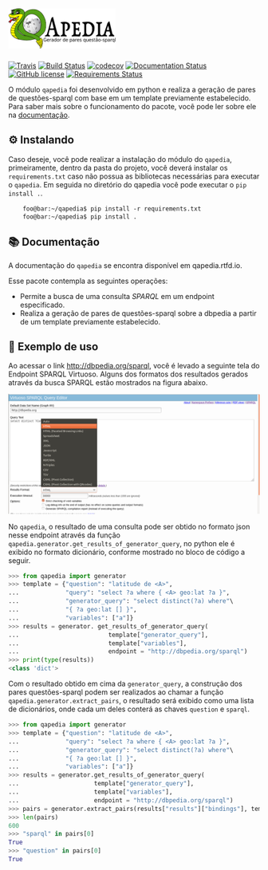 # <img alt="QApedia" src="docs/source/_static/logo.png" height="80">

[![Travis](https://img.shields.io/travis/JessicaSousa/qapedia/dev.svg?label=Travis%20CI)](
    https://travis-ci.org/JessicaSousa/qapedia)
[![Build Status](https://dev.azure.com/qapedia/qapedia/_apis/build/status/jessicasousa.qapedia?branchName=dev)](https://dev.azure.com/qapedia/qapedia/_build/latest?definitionId=1&branchName=dev)
[![codecov]( https://codecov.io/gh/JessicaSousa/qapedia/branch/dev/graph/badge.svg)](https://codecov.io/gh/JessicaSousa/qapedia)
[![Documentation Status](https://readthedocs.org/projects/qapedia/badge/?version=dev)](https://qapedia.readthedocs.io/pt/dev/?badge=dev)
[![GitHub license](https://img.shields.io/github/license/JessicaSousa/qapedia.svg)](https://github.com/JessicaSousa/qapedia/blob/dev/LICENSE)
[![Requirements Status](https://requires.io/github/JessicaSousa/QApedia/requirements.svg?branch=dev)](https://requires.io/github/JessicaSousa/QApedia/requirements/?branch=dev)

O módulo ``qapedia`` foi desenvolvido em python e realiza a geração de pares de
questões-sparql com base em um template previamente estabelecido. Para saber
mais sobre o funcionamento do pacote, você pode ler sobre ele na [documentação](https://qapedia.readthedocs.io/pt/latest/).


## ⚙️ Instalando


Caso deseje, você pode realizar a instalação do módulo do ``qapedia``,
primeiramente, dentro da pasta do projeto, você deverá instalar os
``requirements.txt`` caso não possua as bibliotecas necessárias para executar o
``qapedia``. Em seguida no diretório do qapedia você pode executar o
``pip install .``.

```console
    foo@bar:~/qapedia$ pip install -r requirements.txt
    foo@bar:~/qapedia$ pip install .
```

## 📚 Documentação

A documentação do ``qapedia`` se encontra disponível em qapedia.rtfd.io.

Esse pacote contempla as seguintes operações:

* Permite a busca de uma consulta *SPARQL* em um endpoint especificado.
* Realiza a geração de pares de questões-sparql sobre a dbpedia a partir de um template previamente estabelecido.

## 📝 Exemplo de uso


Ao acessar o link http://dbpedia.org/sparql, você é levado a seguinte tela do
Endpoint SPARQL Virtuoso. Alguns dos formatos dos resultados gerados através da
busca SPARQL estão mostrados na figura abaixo.

![Virtuoso SPARQL Endpoint](docs/source/_static/SPARQL_Query_Editor.png)


No ``qapedia``, o resultado de uma consulta pode ser obtido no formato json
nesse endpoint através da função
``qapedia.generator.get_results_of_generator_query``, no python ele é exibido
no formato dicionário, conforme mostrado no bloco de código a seguir.

```python
>>> from qapedia import generator
>>> template = {"question": "latitude de <A>",
...             "query": "select ?a where { <A> geo:lat ?a }",
...             "generator_query": "select distinct(?a) where"\
...             "{ ?a geo:lat [] }",
...             "variables": ["a"]}
>>> results = generator. get_results_of_generator_query(
...                         template["generator_query"],
...                         template["variables"],
...                         endpoint = "http://dbpedia.org/sparql")
>>> print(type(results))
<class 'dict'>
```
Com o resultado obtido em cima da ``generator_query``, a construção dos pares
questões-sparql podem ser realizados ao chamar a função
``qapedia.generator.extract_pairs``, o resultado será exibido como uma lista de
dicionários, onde cada um deles conterá as chaves ``question`` e ``sparql``.

```python
>>> from qapedia import generator
>>> template = {"question": "latitude de <A>",
...             "query": "select ?a where { <A> geo:lat ?a }",
...             "generator_query": "select distinct(?a) where"\
...             "{ ?a geo:lat [] }",
...             "variables": ["a"]}
>>> results = generator.get_results_of_generator_query(
...                     template["generator_query"],
...                     template["variables"],
...                     endpoint = "http://dbpedia.org/sparql")
>>> pairs = generator.extract_pairs(results["results"]["bindings"], template)
>>> len(pairs)
600
>>> "sparql" in pairs[0]
True
>>> "question" in pairs[0]
True
```